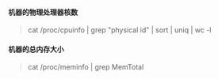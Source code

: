 #### 机器的物理处理器核数
> cat /proc/cpuinfo | grep "physical id" | sort | uniq | wc -l

#### 机器的总内存大小
> cat /proc/meminfo | grep MemTotal
